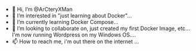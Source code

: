 - 👋 Hi, I’m @ArCteryXMan
- 👀 I’m interested in "just learning about Docker"...
- 🌱 I’m currently learning Docker Compose...
- 💞️ I’m looking to collaborate on, just created my first Docker Image, etc... I'm now running Wordpress on my Windows OS....
- 📫 How to reach me, i'm out there on the internet ...

<!---
ArcteryxMan/ArcteryxMan is a ✨ special ✨ repository because its `README.md` (this file) appears on your GitHub profile.
You can click the Preview link to take a look at your changes.
--->
